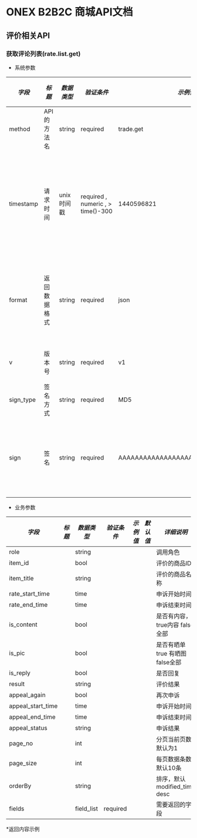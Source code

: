 # ONEX B2B2C 商城API文档

## 评价相关API

### 获取评论列表(rate.list.get)

* 系统参数

| *字段* | *标题* | *数据类型* | *验证条件* | *示例值* | *默认值* | *详细说明* |
| ------------- | ------------- | ------------- | ------------- | ------------- | ------------- | ------------- |
| method | API的方法名 | string | required | trade.get | null | 标识请求的是哪个API |
| timestamp | 请求时间 | unix时间戳 | required , numeric , > time()-300 | 1440596821 | null | 标识API请求的发起时间，如果超时300秒则拒绝请求 |
| format | 返回数据格式 | string | required | json | json | 返回数据是json格式的，目前只支持json |
| v | 版本号 | string | required | v1 | null | 标识该接口的版本 |
| sign_type | 签名方式 | string | required | MD5 | null | 标识签名算法 |
| sign | 签名 | string | required | AAAAAAAAAAAAAAAAAAAAAAAAAAAAAAAAA | null | 数据签名，32位长度16进制数字 |


* 业务参数

| *字段* | *标题* | *数据类型* | *验证条件* | *示例值* | *默认值* | *详细说明* |
| ------------- | ------------- | ------------- | ------------- | ------------- | ------------- | ------------- |
| role |  | string |  |  |  | 调用角色 |
| item_id |  | bool |  |  |  | 评价的商品ID |
| item_title |  | string |  |  |  | 评价的商品名称 |
| rate_start_time |  | time |  |  |  | 申诉开始时间 |
| rate_end_time |  | time |  |  |  | 申诉结束时间 |
| is_content |  | bool |  |  |  | 是否有内容，true内容 false 全部 |
| is_pic |  | bool |  |  |  | 是否有晒单 true 有晒图 false全部 |
| is_reply |  | bool |  |  |  | 是否回复 |
| result |  | string |  |  |  | 评价结果 |
| appeal_again |  | bool |  |  |  | 再次申诉 |
| appeal_start_time |  | time |  |  |  | 申诉开始时间 |
| appeal_end_time |  | time |  |  |  | 申诉结束时间 |
| appeal_status |  | string |  |  |  | 申诉结果 |
| page_no |  | int |  |  |  | 分页当前页数,默认为1 |
| page_size |  | int |  |  |  | 每页数据条数,默认10条 |
| orderBy |  | string |  |  |  | 排序，默认modified_time desc |
| fields |  | field_list | required |  |  | 需要返回的字段 |


*返回内容示例

```



```


